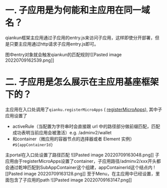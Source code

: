# 一. 子应用是为何能和主应用在同一域名？
qiankun框架主应用通过子应用的entry.js来访问子应用，这样即使分开部署，但是只要主应用通过http请求子应用entry.js即可。

图中entry对象就会触发qiankun的匹配规则![[Pasted image 20220709162539.png]]
# 二. 子应用是怎么展示在主应用基座框架下的？
主应用在入口处调用了```qianku.registerMicroApps```
( [registerMicroApps](https://qiankun.umijs.org/zh/api#registermicroappsapps-lifecycles)), 其中子应用设置了

- activeRule（当配置为字符串时会直接跟 url 中的路径部分做前缀匹配，匹配成功表明当前应用会被激活）e.g. /adminv2/wallet
- 和container（微应用的容器节点的选择器或者 Element 实例）`#${appContainerId}`

主portal在入口处设置了路径匹配
![[Pasted image 20220709163048.png]]
子应用由于registerMicroApps设置了container，子应用路径/adminv2/xxx开头都会通过乾坤匹配到SubAppContainer这个组建，appContainerId这个结点内
![[Pasted image 20220709163128.png]]
至于Menu，在主应用中已经设置，里面包含了子应用的path
![[Pasted image 20220709163147.png]]